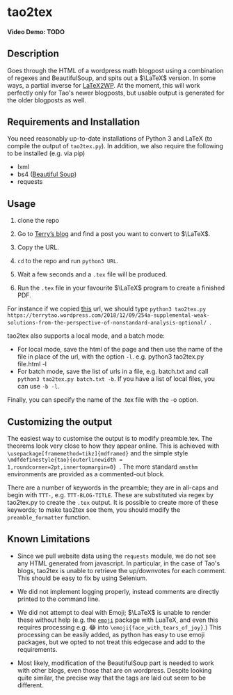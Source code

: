 # tao2tex
#### Video Demo: TODO

## Description
Goes through the HTML of a wordpress math blogpost using a combination of regexes and BeautifulSoup, and spits out a $\LaTeX$ version. In some ways, a partial inverse for [LaTeX2WP](https://lucatrevisan.wordpress.com/latex-to-wordpress/using-latex2wp/). At the moment, this will work perfectly only for Tao's newer blogposts, but usable output is generated for the older blogposts as well.

## Requirements and Installation
You need reasonably up-to-date installations of Python 3 and LaTeX (to compile the output of `tao2tex.py`). In addition, we also require the following to be installed (e.g. via pip)
 - lxml
 - bs4 ([Beautiful Soup](https://www.crummy.com/software/BeautifulSoup/bs4/doc/))
 - requests

## Usage

 1. clone the repo
 2. Go to [Terry’s blog](terrytao.wordpress.com) and find a post you want to convert to $\LaTeX$.

2. Copy the URL. 
3. `cd` to the repo and run `python3 URL`. 
4. Wait a few seconds and a `.tex` file will be produced.
5. Run the `.tex` file in your favourite $\LaTeX$ program to create a finished PDF.

For instance if we copied [this](https://terrytao.wordpress.com/2018/12/09/254a-supplemental-weak-solutions-from-the-perspective-of-nonstandard-analysis-optional/) url, we should type `python3 tao2tex.py https://terrytao.wordpress.com/2018/12/09/254a-supplemental-weak-solutions-from-the-perspective-of-nonstandard-analysis-optional/ `. 

tao2tex also supports a local mode, and a batch mode:
 - For local mode, save the html of the page and then use the name of the file in place of the url, with the option `-l`. e.g. python3 tao2tex.py file.html -l
 - For batch mode, save the list of urls in a file, e.g. batch.txt and call `python3 tao2tex.py batch.txt -b`. If you have a list of local files, you can use `-b -l`.

Finally, you can specify the name of the .tex file with the -o option.

## Customizing the output
The easiest way to customise the output is to modify preamble.tex. The theorems look very close to how they appear online. This is achieved with `\usepackage[framemethod=tikz]{mdframed}` and the simple style `\mdfdefinestyle{tao}{outerlinewidth = 1,roundcorner=2pt,innertopmargin=0}
`. The more standard `amsthm` environments are provided as a commented-out block.

There are a number of keywords in the preamble; they are in all-caps and begin with `TTT-`, e.g. `TTT-BLOG-TITLE`. These are substituted via regex by tao2tex.py to create the `.tex` output. It is possible to create more of these keywords; to make tao2tex see them, you should modify the `preamble_formatter` function.

## Known Limitations
 - Since we pull website data using the `requests` module, we do not see any HTML generated from javascript. In particular, in the case of Tao's blogs, tao2tex is unable to retrieve the up/downvotes for each comment. This should be easy to fix by using Selenium.

 - We did not implement logging properly, instead comments are directly printed to the command line.
 
 - We did not attempt to deal with Emoji; $`\LaTeX`$ is unable to render these without help (e.g. the [`emoji`](https://www.ctan.org/pkg/emoji) package with LuaTeX, and even this requires processing e.g. 😂 into `\emoji{face_with_tears_of_joy}`.) This processing can be easily added, as python has easy to use emoji packages, but we opted to not treat this edgecase and add to the requirements. 

 - Most likely, modification of the BeautifulSoup part is needed to work with other blogs, even those that are on wordpress. Despite looking quite similar, the precise way that the tags are laid out seem to be different. 
